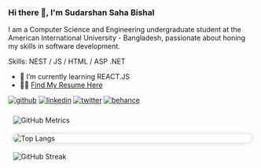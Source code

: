 ### Hi there 👋, I'm Sudarshan Saha Bishal
I am a Computer Science and Engineering undergraduate student at the American International University - Bangladesh, passionate about honing my skills in software development.

Skills: NEST / JS / HTML / ASP .NET

- 🌱 I’m currently learning REACT.JS 
- 🧑‍💻 <a href="https://github.com/b1sh4l/b1sh4l/blob/main/SudarshanSaha_Bishal.pdf">Find My Resume Here</a>

[<img src='https://img.shields.io/badge/GitHub-%23121011.svg?&style=for-the-badge&logo=GitHub&logoColor=white' alt='github'>](https://github.com/b1sh4l)  [<img src='https://img.shields.io/badge/LinkedIn-%230077B5.svg?&style=for-the-badge&logo=LinkedIn&logoColor=white' alt='linkedin'>](https://www.linkedin.com/in/sudarshan-saha-bishal-476158ba//)  [<img src='https://img.shields.io/badge/Twitter-%231DA1F2.svg?&style=for-the-badge&logo=Twitter&logoColor=white' alt='twitter'>](https://twitter.com/shre3man)  [<img src='https://img.shields.io/badge/Behance-%231877F2.svg?&style=for-the-badge&logo=Behance&logoColor=white' alt='behance'>](https://www.behance.net/sudarshansa4ce)  


<div style="display: flex; flex-wrap: wrap; justify-content: space-between;">
    <div style="flex: 1; min-width: 300px; margin: 10px;">
        <img src="https://metrics.lecoq.io/b1sh4l" alt="GitHub Metrics" />
    </div>
   <div style="display: flex; justify-content: space-evenly; align-items: flex-start; width: 100%;">
    <div style="flex: 1 1 300px; margin: 10px; border-radius: 8px; overflow: hidden; box-shadow: 0 0 10px rgba(0, 0, 0, 0.2); display: flex; flex-direction: column;">
        <img src="https://github-readme-stats.vercel.app/api/top-langs/?username=b1sh4l&layout=compact&theme=dark" alt="Top Langs" style="border-radius: 8px 8px 0 0; flex: 1 1 auto;" />
    </div>
</div>
    <div style="flex: 1; min-width: 300px; margin: 10px;">
        <img src="https://streak-stats.demolab.com/?user=b1sh4l&theme=dark" alt="GitHub Streak" />
    </div>
    
</div>



